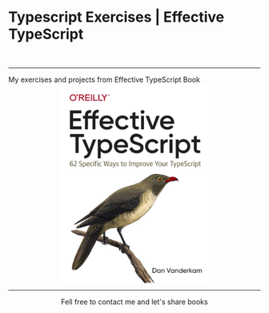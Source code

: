 # Typescript Exercises | Effective TypeScript

<br/>
<hr>
My exercises and projects from Effective TypeScript Book

<div align="center">
<img width="300" alt="GIF" align="center" src="../assets/effective-typescript.png">
<br/>

<hr>
Fell free to contact me and let's share books
